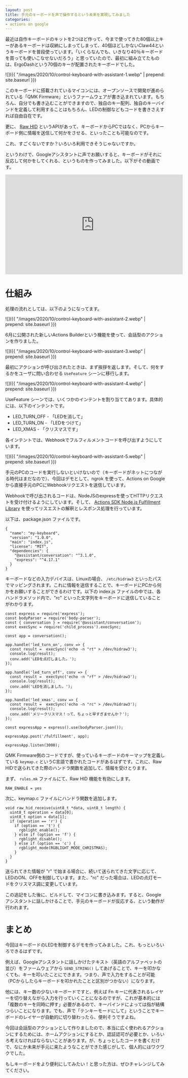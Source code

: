 ```yaml
---
layout: post
title: 手元のキーボードを声で操作するという未来を実現してみました
categories:
- actions on google
---
```


最近は自作キーボードのキットを2つほど作って、今まで使ってきた80個以上キーがあるキーボードは収納にしまってしまって、40個ほどしかないClaw44というキーボードを普段使っています。「いくらなんでも、いきなり40％キーボードを買っても使いこなせないだろう」と思っていたので、最初に組み立てたものは、ErgoDashという70個のキーが配置されたキーボードでした。


![]({{ "/images/2020/10/control-keyboard-with-assistant-1.webp" | prepend: site.baseurl }})


このキーボードに搭載されているマイコンには、オープンソースで開発が進められている「QMK Firmware」というファームウェアが書き込まれています。もちろん、自分でも書き込むことができますので、独自のキー配列、独自のキーバインドを定義して利用することはもちろん、LEDの制御などもコードを書きさえすれば自由自在です。

更に、 [Raw HID](https://docs.qmk.fm/#/feature_rawhid) というAPIがあって、キーボードからPCではなく、PCからキーボード側に情報を送信して何かをさせる、といったことも可能なのです。

これ、すごくないですか？いろいろ利用できそうじゃないですか。

というわけで、Googleアシスタントに声でお願いすると、キーボードがそれに反応して何かをしてくれる、というものを作ってみました。以下がその動画です。

<iframe width="560" height="315" src="https://www.youtube.com/embed/fBMJDVm8hZE" frameborder="0" allow="accelerometer; autoplay; clipboard-write; encrypted-media; gyroscope; picture-in-picture" allowfullscreen></iframe>

# 仕組み

処理の流れとしては、以下のようになってます。


![]({{ "/images/2020/10/control-keyboard-with-assistant-2.webp" | prepend: site.baseurl }})


6月に公開された新しいActions Builderという機能を使って、会話型のアクションを作りました。


![]({{ "/images/2020/10/control-keyboard-with-assistant-3.webp" | prepend: site.baseurl }})


最初にアクションが呼び出されたときは、まず挨拶を返します。そして、何をするかをユーザに問い合わせる `UseFeature` シーンに移行します。


![]({{ "/images/2020/10/control-keyboard-with-assistant-4.webp" | prepend: site.baseurl }})


UseFeature シーンでは、いくつかのインテントを割り当ててあります。具体的には、以下のインテントです。

* LED_TURN_OFF - 「LEDを消して」
* LED_TURN_ON - 「LEDをつけて」
* LED_XMAS - 「クリスマスです」

各インテントでは、Webhookでフルフィルメントコードを呼び出すようにしています。


![]({{ "/images/2020/10/control-keyboard-with-assistant-5.webp" | prepend: site.baseurl }})


手元のPCのコードを実行しないといけないので（キーボードがネットにつながる時代はまだなので）、今回はデモとして、ngrok を使って、Actions on Googleから直接手元のPCにWebhookリクエストを送信しています。

Webhookで呼び出されるコードは、NodeJSのexpressを使ってHTTPリクエストを受け付けるようにしています。そして、 [Actions SDK Node.js Fulfillment Library](https://github.com/actions-on-google/assistant-conversation-nodejs) を使ってリスエストの解釈とレスポンス処理を行っています。

以下は、package.json ファイルです。


```
{
  "name": "my-keyboard",
  "version": "1.0.0",
  "main": "index.js",
  "license": "MIT",
  "dependencies": {
    "@assistant/conversation": "^3.1.0",
    "express": "^4.17.1"
  }
}
```

キーボードなどの入力デバイスは、Linuxの場合、 `/etc/hidraw3` といったパスでマッピングされます。これに情報を送信することで、キーボードにPCから何かをお願いすることができるわけです。以下の index.js ファイルの中では、各ハンドラメソッド内で、"rc" といった文字列をキーボードに送信していることがわかります。


```
const express = require('express');
const bodyParser = require('body-parser');
const { conversation } = require('@assistant/conversation');
const execSync = require('child_process').execSync;

const app = conversation();

app.handle('led_turn_on', conv => {
  const result =  execSync('echo -n "rt" > /dev/hidraw3');
  console.log(result);
  conv.add('LEDを点灯しました。');
});

app.handle('led_turn_off', conv => {
  const result =  execSync('echo -n "rf" > /dev/hidraw3');
  console.log(result);
  conv.add('LEDを消しました。');
});

app.handle('led_xmas', conv => {
  const result =  execSync('echo -n "rc" > /dev/hidraw3');
  console.log(result);
  conv.add('メリークリスマス！って、ちょっと早すぎませんか？');
});

const expressApp = express().use(bodyParser.json());

expressApp.post('/fulfillment', app);

expressApp.listen(3000);
```

QMK Firmware側のコードですが、使っているキーボードのキーマップを定義している `keymap.c` というC言語で書かれたコードがあるはずです。これに、Raw HIDで送られてきた際のハンドラ関数を追加して、情報を受けとります。

まず、 `rules.mk` ファイルにて、Raw HID 機能を有効にします。


```
RAW_ENABLE = yes
```

次に、keymap.c ファイルにハンドラ関数を追加します。


```
void raw_hid_receive(uint8_t *data, uint8_t length) {
  uint8_t operation = data[0];
  uint8_t option = data[1];
  if (operation == 'r') {
    if (option == 't') {
      rgblight_enable();
    } else if (option == 'f') {
      rgblight_disable();
    } else if (option == 'c') {
      rgblight_mode(RGBLIGHT_MODE_CHRISTMAS);
    }
  }
}
```

送られてきた情報が "r" で始まる場合に、続いて送られてきた文字に応じて、LEDのON、OFFを制御しています。また、"rc" だった場合は、LEDの点灯モードをクリスマス調に変更しています。

この追記をした後に、ビルドして、マイコンに書き込みます。すると、Googleアシスタントに話しかけることで、手元のキーボードが反応する、という動作が行われます。

# まとめ

今回はキーボードのLEDを制御するデモを作ってみました。これ、もっといろいろできるはずです。

例えば、Googleアシスタントに話しかけたテキスト（英語のアルファベットの並び）をファームウェアから `SEND_STRING()` してあげることで、キーを叩かなくても、キーを叩いたことにできます。つまり、声で入力をすることが可能（PCからしたらキーボードを叩かれたことと区別がつかない）になります。

他には、キー数の少ないキーボードですと、例えば Fn キーに代表されるレイヤーを切り替えながら入力を行っていくことになるのですが、これが基本的には「複数のキーを同時に押す」必要があるので、キーバインドによっては指が結構つらいことになります。でも、声で「テンキーモードにして」ということでキーボードのレイヤーが自動的に切り替わったら、便利そうですよね。

今回は会話型のアクションとして作りましたので、本当に広く使われるアクションにするためには、ホームアクションにするとか、認証認可が必要とか、いろいろ考えなければならないことがあります。が、ちょっとしたコードを書くだけで、なにか未来が手元に来たようなことができた感じがして、個人的にはワクワクでした。

もしキーボードをより便利にしてみたい！と思った方は、ぜひチャレンジしてみてください。




